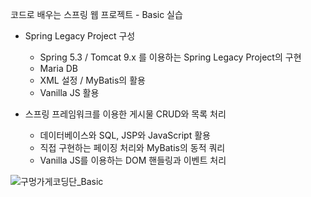 코드로 배우는 스프링 웹 프로젝트 - Basic 실습

- Spring Legacy Project 구성
  - Spring 5.3 / Tomcat 9.x 를 이용하는 Spring Legacy Project의 구현
  - Maria DB
  - XML 설정 / MyBatis의 활용
  - Vanilla JS 활용

- 스프링 프레임워크를 이용한 게시물 CRUD와 목록 처리
  - 데이터베이스와 SQL, JSP와 JavaScript 활용
  - 직접 구현하는 페이징 처리와 MyBatis의 동적 쿼리
  - Vanilla JS를 이용하는 DOM 핸들링과 이벤트 처리


![구멍가게코딩단_Basic](https://github.com/Carvingcode30/SpringWebPractice/assets/141935901/e7a76c81-87bc-4f9e-9cea-6f217a780b02)
